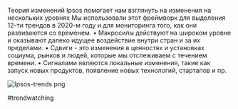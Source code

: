 Теория изменений Ipsos помогает нам взглянуть на изменения на нескольких уровнях
Мы использовали этот фреймворк для выделения 12-ти трендов в 2020-м году и для мониторинга того, как они развиваются со временем.
•	Макросилы действуют на широком уровне и оказывают далеко идущее воздействие внутри стран и за их пределами.
•	Сдвиги - это изменения в ценностях и установках социума, рынков и людей, которые
мы отслеживаем с течением времени.
•	Сигналами являются локальные изменения, такие как запуск новых продуктов, появление новых технологий, стартапов и пр.

![Ipsos-trends.png](Ipsos-trends.png)

\#trendwatching
